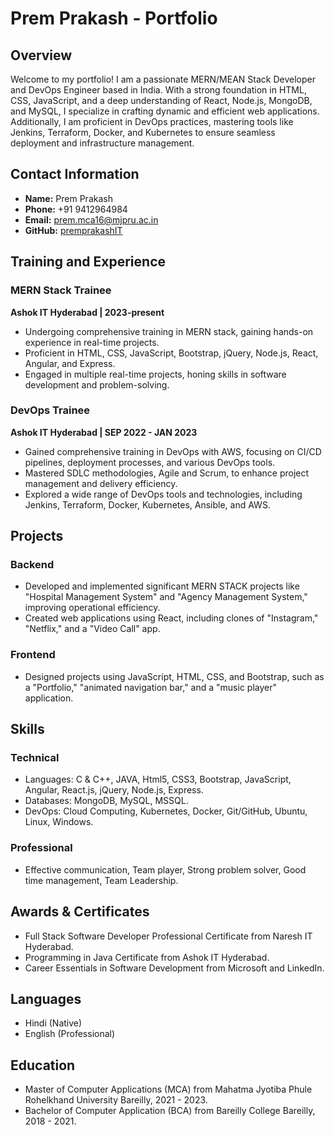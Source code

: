 # Prem Prakash - Portfolio

## Overview
Welcome to my portfolio! I am a passionate MERN/MEAN Stack Developer and DevOps Engineer based in India. With a strong foundation in HTML, CSS, JavaScript, and a deep understanding of React, Node.js, MongoDB, and MySQL, I specialize in crafting dynamic and efficient web applications. Additionally, I am proficient in DevOps practices, mastering tools like Jenkins, Terraform, Docker, and Kubernetes to ensure seamless deployment and infrastructure management.

## Contact Information
- **Name:** Prem Prakash
- **Phone:** +91 9412964984
- **Email:** prem.mca16@mjpru.ac.in
- **GitHub:** [premprakashIT](https://github.com/premprakashIT)

## Training and Experience
### MERN Stack Trainee
**Ashok IT Hyderabad | 2023-present**
- Undergoing comprehensive training in MERN stack, gaining hands-on experience in real-time projects.
- Proficient in HTML, CSS, JavaScript, Bootstrap, jQuery, Node.js, React, Angular, and Express.
- Engaged in multiple real-time projects, honing skills in software development and problem-solving.

### DevOps Trainee
**Ashok IT Hyderabad | SEP 2022 - JAN 2023**
- Gained comprehensive training in DevOps with AWS, focusing on CI/CD pipelines, deployment processes, and various DevOps tools.
- Mastered SDLC methodologies, Agile and Scrum, to enhance project management and delivery efficiency.
- Explored a wide range of DevOps tools and technologies, including Jenkins, Terraform, Docker, Kubernetes, Ansible, and AWS.

## Projects
### Backend
- Developed and implemented significant MERN STACK projects like "Hospital Management System" and "Agency Management System," improving operational efficiency.
- Created web applications using React, including clones of "Instagram," "Netflix," and a "Video Call" app.

### Frontend
- Designed projects using JavaScript, HTML, CSS, and Bootstrap, such as a "Portfolio," "animated navigation bar," and a "music player" application.

## Skills
### Technical
- Languages: C & C++, JAVA, Html5, CSS3, Bootstrap, JavaScript, Angular, React.js, jQuery, Node.js, Express.
- Databases: MongoDB, MySQL, MSSQL.
- DevOps: Cloud Computing, Kubernetes, Docker, Git/GitHub, Ubuntu, Linux, Windows.
### Professional
- Effective communication, Team player, Strong problem solver, Good time management, Team Leadership.

## Awards & Certificates
- Full Stack Software Developer Professional Certificate from Naresh IT Hyderabad.
- Programming in Java Certificate from Ashok IT Hyderabad.
- Career Essentials in Software Development from Microsoft and LinkedIn.

## Languages
- Hindi (Native)
- English (Professional)

## Education
- Master of Computer Applications (MCA) from Mahatma Jyotiba Phule Rohelkhand University Bareilly, 2021 - 2023.
- Bachelor of Computer Application (BCA) from Bareilly College Bareilly, 2018 - 2021.
